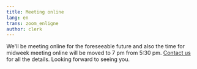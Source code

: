 ```yaml
---
title: Meeting online
lang: en
trans: zoom_enligne
author: clerk
---
```

We'll be meeting online for the foreseeable future and also the time for midweek meeting online will be moved to 7 pm from 5:30 pm. [Contact us](/contact) for all the details. Looking forward to seeing you.
